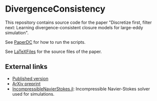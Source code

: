 # DivergenceConsistency

This repository contains source code for the paper
"Discretize first, filter next: Learning divergence-consistent closure models for large-eddy simulation".

See [PaperDC](PaperDC/README.md) for how to run the scripts.

See [LaTeXFiles](LaTeXFiles/main.tex) for the source files of the paper.

## External links

- [Published version](https://www.sciencedirect.com/science/article/pii/S0021999124008258)
- [ArXiv preprint](https://arxiv.org/abs/2106.01994)
- [IncompressibleNavierStokes.jl](https://github.com/agdestein/IncompressibleNavierStokes.jl): Incompressible Navier-Stokes solver used for simulations.
